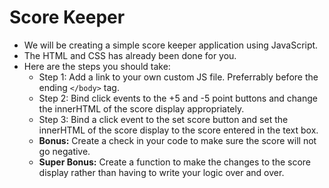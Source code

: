 # Score Keeper
- We will be creating a simple score keeper application using JavaScript.
- The HTML and CSS has already been done for you.
- Here are the steps you should take:
	- Step 1: Add a link to your own custom JS file. Preferrably before the ending `</body>` tag.
	- Step 2: Bind click events to the +5 and -5 point buttons and change the innerHTML of the score display appropriately.
	- Step 3: Bind a click event to the set score button and set the innerHTML of the score display to the score entered in the text box.
	- **Bonus:** Create a check in your code to make sure the score will not go negative.
	- **Super Bonus:** Create a function to make the changes to the score display rather than having to write your logic over and over.